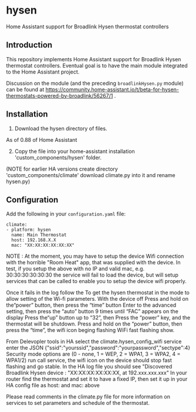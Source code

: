 # hysen

Home Assistant support for Broadlink Hysen thermostat controllers

## Introduction

This repository implements Home Assistant support for Broadlink Hysen
thermostat controllers. Eventual goal is to have the main module
integrated to the Home Assistant project.

Discussion on the module (and the preceding `broadlinkHysen.py` module)
can be found at https://community.home-assistant.io/t/beta-for-hysen-thermostats-powered-by-broadlink/56267/1 .

## Installation

1. Download the hysen directory of files.

As of 0.88 of Home Assistant 

2. Copy the file into your home-assistant installation 
   'custom_components/hysen' folder.

(NOTE for earlier HA versions create directory 'custom_components/climate' download climate.py into it and rename hysen.py)

## Configuration

Add the following in your `configuration.yaml` file:

    climate:
    - platform: hysen
      name: Main Thermostat
      host: 192.168.X.X
      mac: "XX:XX:XX:XX:XX:XX"

NOTE : At the moment, you may have to setup the device Wifi connection with
the horrible "Room Heat" app, that was supplied with the device.
In test, if you setup the above with no IP and valid mac, e.g. 30:30:30:30:30:30 the service will fail to load the device, but will setup services that can be called to enable you to setup the device wifi properly.

Once it fails in the log follow the 
To get the hysen thermostat in the mode to allow setting of the Wi-fi parameters. 
With the device off Press and hold on the“power” button, then press the “time” button 
Enter to the advanced setting, then press the “auto” button 9 times until “FAC” appears on the display
Press the“up” button up to “32”, then Press the “power” key, and the thermostat will be shutdown.
Press and hold on the “power” button, then press the “time”, the wifi icon beging flashing WiFi fast flashing show.

From Delevopler tools in HA select the climate.hysen_config_wifi service enter the JSON {"ssid":"yourssid","password":"yourpassword","sectype":4}
Security mode options are (0 - none, 1 = WEP, 2 = WPA1, 3 = WPA2, 4 = WPA1/2)
run call service, the wifi icon on the device should stop fast flashing and go stable.
In the HA log file you should see "Discovered Broadlink Hysen device : "XX:XX:XX:XX:XX:XX, at 192.xxx.xxx.xxx"
In your router find the thermostat and set it to have a fixed IP, then set it up in your HA config file as host: and mac: above

Please read comments in the climate.py file for more information on services to set parameters and schedule of the thermostat.  


